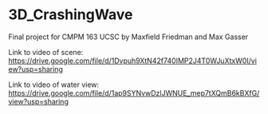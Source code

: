 # 3D_CrashingWave
Final project for CMPM 163 UCSC by Maxfield Friedman and Max Gasser

Link to video of scene: https://drive.google.com/file/d/1Dvpuh9XtN42f740IMP2J4T0WJuXtxW0I/view?usp=sharing

Link to video of water view: https://drive.google.com/file/d/1ap9SYNvwDzlJWNUE_mep7tXQmB6kBXfG/view?usp=sharing
